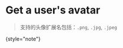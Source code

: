# Get a user&apos;s avatar

> 支持的头像扩展名包括：`.png`, `.jpg`, `.jpeg`
> 
{style="note"}

<api-endpoint openapi-path="../cotalk.yaml" endpoint="/api/user/private/{user_id}/avatar" method="GET">

</api-endpoint>